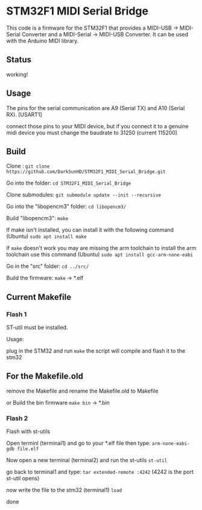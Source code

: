 
# STM32F1 MIDI Serial Bridge
This code is a firmware for the STM32F1 that provides a
MIDI-USB -> MIDI-Serial Converter and a MIDI-Serial -> MIDI-USB Converter.
It can be used with the Arduino MIDI library.


## Status
working!

## Usage
The pins for the serial communication are A9 (Serial TX) and A10 (Serial RX).
[USART1]

connect those pins to your MIDI device, but if you connect it to a genuine
midi device you must change the baudrate to 31250 (current 115200)


## Build

Clone : 
`git clone https://github.com/DarkSunHD/STM32F1_MIDI_Serial_Bridge.git`

Go into the folder: 
`cd STM32F1_MIDI_Serial_Bridge`

Clone submodules: 
`git submodule update --init --recursive`

Go into the "libopencm3" folder: 
`cd libopencm3/`

Build "libopencm3": 
`make`

If make isn't installed, you can install it with the following command (Ubuntu)
`sudo apt install make`

If `make` doesn't work you may are missing the arm toolchain
to install the arm toolchain use this command (Ubuntu)
`sudo apt install gcc-arm-none-eabi`

Go in the "src" folder: 
`cd ../src/`

Build the firmware: 
`make` -> *.elf


## Current Makefile

### Flash 1

ST-util must be installed.

Usage:

plug in the STM32 and run `make`
the script will compile and flash it to the stm32


## For the Makefile.old

remove the Makefile and rename the Makefile.old to Makefile

or Build the bin firmware
`make bin` -> *.bin


### Flash 2
Flash with st-utils


Open terminl (terminal1) and go to your *.elf file then type:
`arm-none-eabi-gdb file.elf`

Now open a new terminal (terminal2) and run the st-utils `st-util`

go back to terminal1 and type: `tar extended-remote :4242`
(4242 is the port st-util opens)

now write the file to the stm32 (terminal1) `load`

done
